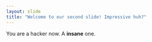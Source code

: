```yaml
---
layout: slide
title: "Welcome to our second slide! Impressive huh?"
---
```

You are a hacker now. A **insane** one.

